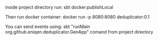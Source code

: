 inside project directory run: sbt docker:publishLocal 

Then run docker container: docker run -p 8080:8080 deduplicator:0.1

You can send events using: sbt "runMain org.github.eniqen.deduplicator.GenApp" comand from project directory
